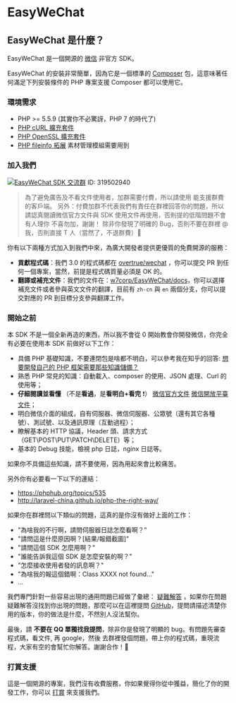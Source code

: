 # EasyWeChat

## EasyWeChat 是什麼？

EasyWeChat 是一個開源的 [微信](http://www.wechat.com) 非官方 SDK。

EasyWeChat 的安裝非常簡單，因為它是一個標準的 [Composer](https://getcomposer.org/) 包，這意味著任何滿足下列安裝條件的 PHP 專案支援 Composer 都可以使用它。

### 環境需求

- PHP >= 5.5.9 (其實你不必驚訝，PHP 7 的時代了)
- [PHP cURL 擴充套件](http://php.net/manual/en/book.curl.php)
- [PHP OpenSSL 擴充套件](http://php.net/manual/en/book.openssl.php)
- [PHP fileinfo 拓展](http://php.net/manual/en/book.fileinfo.php) 素材管理模組需要用到

### 加入我們

<a target="_blank" href="http://shang.qq.com/wpa/qunwpa?idkey=b4dcf3ec51a7e8c3c3a746cf450ce59895e5c4ec4fbcb0f80c2cd97c3c6e63e9"><img border="0" src="http://pub.idqqimg.com/wpa/images/group.png" alt="EasyWeChat SDK 交流群" title="EasyWeChat SDK 交流群"></a> ID: 319502940

> 為了避免廣告及不看文件使用者，加群需要付費，所以請使用 能支援群費的客戶端。
> 另外：付費加群不代表我們有責任在群裡回答你的問題，所以請認真閱讀微信官方文件與 SDK 使用文件再使用，否則提的低階問題不會有人理你
> 不喜勿加，謝謝！
> 除非你發現了明確的 Bug，否則不要在群裡 @ 我，否則直接 T 人（當然了，不退群費）:pray:

你有以下兩種方式加入到我們中來，為廣大開發者提供更優質的免費開源的服務：

- **貢獻程式碼**：我們 3.0 的程式碼都在 [overtrue/wechat](https://github.com/overtrue/wechat) ，你可以提交 PR 到任何一個專案，當然，前提是程式碼質量必須是 OK 的。
- **翻譯或補充文件**：我們的文件在：[w7corp/EasyWeChat/docs](https://github.com/w7corp/easywechat/tree/master/docs)，你可以選擇補充文件或者參與英文文件的翻譯，目前有 `zh-cn` 與 `en` 兩個分支，你可以提交對應的 PR 到目標分支參與翻譯工作。

### 開始之前

本 SDK 不是一個全新再造的東西，所以我不會從 0 開始教會你開發微信，你完全有必要在使用本 SDK 前做好以下工作：

- 具備 PHP 基礎知識，不要連閉包是啥都不明白，可以參考我在知乎的回答: [想要開發自己的 PHP 框架需要那些知識儲備？](http://www.zhihu.com/question/26635323/answer/33812516)
- 熟悉 PHP 常見的知識：自動載入、composer 的使用、JSON 處理、Curl 的使用等；
- **仔細閱讀並看懂** （不是**看過**，是**看明白+看完** :exclamation:） [微信官方文件](http://mp.weixin.qq.com/wiki/13/80a1a25adbc46faf2716774c423b3151.html) [微信開放平臺文件](https://open.weixin.qq.com/cgi-bin/showdocument?action=dir_list&t=resource/res_list&verify=1&id=open1419318292&token=&lang=zh_CN)；
- 明白微信介面的組成，自有伺服器、微信伺服器、公眾號（還有其它各種號）、測試號、以及通訊原理（互動過程）；
- 瞭解基本的 HTTP 協議，Header 頭、請求方式（GET\POST\PUT\PATCH\DELETE）等；
- 基本的 Debug 技能，檢視 php 日誌，nginx 日誌等。

如果你不具備這些知識，請不要使用，因為用起來會比較痛苦。

另外你有必要看一下以下的連結：

- https://phphub.org/topics/535
- http://laravel-china.github.io/php-the-right-way/

如果你在群裡問以下類似的問題，這真的是你沒有做好上面的工作：

- "為啥我的不行啊，請問伺服器日誌怎麼看啊？"
- "請問這是什麼原因啊？[結果/報錯截圖]"
- "請問這個 SDK 怎麼用啊？"
- "誰能告訴我這個 SDK 是怎麼安裝的啊？"
- "怎麼接收使用者發的訊息啊？"
- "為啥我的報這個錯啊：Class XXXX not found..."
- ...

我們專門針對一些容易出現的通用問題已經做了彙總： [疑難解答](troubleshooting) ，如果你在問題疑難解答沒找到你出現的問題，那麼可以在這裡提問 [GitHub](https://github.com/overtrue/wechat/issues)，提問請描述清楚你用的版本，你的做法是什麼，不然別人沒法幫你。

最後，請 **不要在 QQ 單獨找我提問**，除非你是發現了明顯的 bug。有問題先審查程式碼，看文件, 再 google，然後 去群裡發個問題，帶上你的程式碼，重現流程，大家有空的會幫忙你解答。謝謝合作！:pray:

### 打賞支援

這是一個開源的專案，我們沒有收費服務，你如果覺得你從中獲益，簡化了你的開發工作，你可以 [打賞](https://github.com/sponsors/overtrue) 來支援我們。
